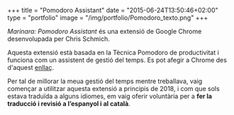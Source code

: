 +++
title = "Pomodoro Assistant"
date = "2015-06-24T13:50:46+02:00"
type = "portfolio"
image = "/img/portfolio/Pomodoro_texto.png"
+++

*Marinara: Pomodoro Assistant* és una extensió de Google Chrome desenvolupada per Chris Schmich.

Aquesta extensió està basada en la Tècnica Pomodoro de productivitat i funciona com un assistent de gestió del temps. Es pot afegir a Chrome des d'aquest [enllaç](https://chrome.google.com/webstore/detail/marinara-pomodoro®-assist/lojgmehidjdhhbmpjfamhpkpodfcodef).

Per tal de millorar la meua gestió del temps mentre treballava, vaig començar a utilitzar aquesta extensió a principis de 2018, i com que sols estava traduïda a alguns idiomes, em vaig oferir voluntària  per a **fer la traducció i revisió a l’espanyol i al català**.

